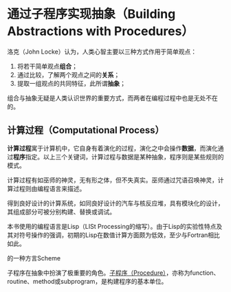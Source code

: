 # 通过子程序实现抽象（Building Abstractions with Procedures）

洛克（John Locke）认为，人类心智主要以三种方式作用于简单观点：

1. 将若干简单观点**组合**；
2. 通过比较，了解两个观点之间的**关系**；
3. 提取一组观点的共同特征，此所谓**抽象**；

组合与抽象无疑是人类认识世界的重要方式，而两者在编程过程中也是无处不在的。

## 计算过程（Computational Process）

**计算过程**寓于计算机中，它自身有着演化的过程，演化之中会操作**数据**，而演化通过**程序**指定。以上三个关键词，计算过程与数据是某种抽象，程序则是某些规则的模式。

计算过程有如巫师的神灵，无有形之体，但不失真实。巫师通过咒语召唤神灵，计算过程则由编程语言来描述。

得到良好设计的计算系统，如同良好设计的汽车与核反应堆，具有模块化的设计，其组成部分可被分别构建、替换或调试。

本书使用的编程语言是Lisp（LISt Processing的缩写）。由于Lisp的实验性特点及其对符号操作的强调，初期的Lisp在数值计算方面颇为低效，至少与Fortran相比如此。

的一种方言Scheme

子程序在抽象中扮演了极重要的角色。[子程序（Procedure）](https://en.wikipedia.org/wiki/Subroutine)，亦称为function、routine、method或subprogram，是构建程序的基本单位。



